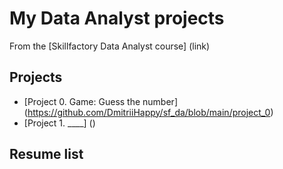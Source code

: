 # My Data Analyst projects

From the [Skillfactory Data Analyst course] (link)

## Projects

* [Project 0. Game: Guess the number] (https://github.com/DmitriiHappy/sf_da/blob/main/project_0)
* [Project 1. ____] ()

## Resume list

